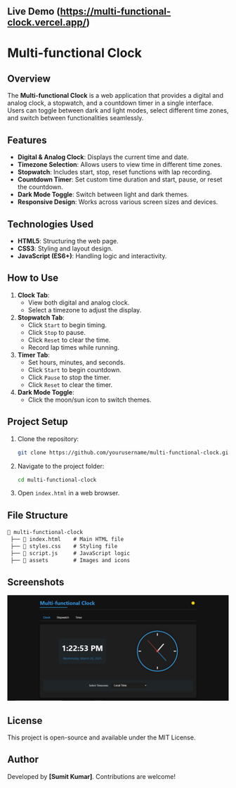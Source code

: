## Live Demo  (https://multi-functional-clock.vercel.app/)


# Multi-functional Clock

## Overview
The **Multi-functional Clock** is a web application that provides a digital and analog clock, a stopwatch, and a countdown timer in a single interface. Users can toggle between dark and light modes, select different time zones, and switch between functionalities seamlessly.

## Features
- **Digital & Analog Clock**: Displays the current time and date.
- **Timezone Selection**: Allows users to view time in different time zones.
- **Stopwatch**: Includes start, stop, reset functions with lap recording.
- **Countdown Timer**: Set custom time duration and start, pause, or reset the countdown.
- **Dark Mode Toggle**: Switch between light and dark themes.
- **Responsive Design**: Works across various screen sizes and devices.

## Technologies Used
- **HTML5**: Structuring the web page.
- **CSS3**: Styling and layout design.
- **JavaScript (ES6+)**: Handling logic and interactivity.

## How to Use
1. **Clock Tab**:
   - View both digital and analog clock.
   - Select a timezone to adjust the display.
2. **Stopwatch Tab**:
   - Click `Start` to begin timing.
   - Click `Stop` to pause.
   - Click `Reset` to clear the time.
   - Record lap times while running.
3. **Timer Tab**:
   - Set hours, minutes, and seconds.
   - Click `Start` to begin countdown.
   - Click `Pause` to stop the timer.
   - Click `Reset` to clear the timer.
4. **Dark Mode Toggle**:
   - Click the moon/sun icon to switch themes.

## Project Setup
1. Clone the repository:
   ```sh
   git clone https://github.com/yourusername/multi-functional-clock.git
   ```
2. Navigate to the project folder:
   ```sh
   cd multi-functional-clock
   ```
3. Open `index.html` in a web browser.

## File Structure
```
📂 multi-functional-clock
 ├── 📄 index.html    # Main HTML file
 ├── 📄 styles.css    # Styling file
 ├── 📄 script.js     # JavaScript logic
 ├── 📂 assets        # Images and icons
```

## Screenshots
![Clock Mode](assets/dash-bored.png)

## License
This project is open-source and available under the MIT License.

## Author
Developed by **[Sumit Kumar]**. Contributions are welcome!

